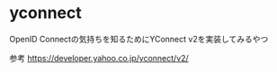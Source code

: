 # yconnect

OpenID Connectの気持ちを知るためにYConnect v2を実装してみるやつ

参考
https://developer.yahoo.co.jp/yconnect/v2/

